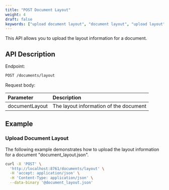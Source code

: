 ```yaml
---
title: "POST Document Layout"
weight: 4
draft: false
keywords: ["upload document layout", "document layout", "upload layout"]
---
```


This API allows you to upload the layout information for a document.

## API Description

Endpoint:
```bash
POST /documents/layout
```

Request body:

| Parameter      | Description                            |
| :------------- |:---------------------------------------|
| documentLayout | The layout information of the document |

## Example

### Upload Document Layout

The following example demonstrates how to upload the layout information 
for a document "document_layout.json".

```bash
curl -X 'POST' \
  'http://localhost:8761/documents/layout' \
  -H 'accept: application/json' \
  -H 'Content-Type: application/json' \
  --data-binary '@document_layout.json'
```